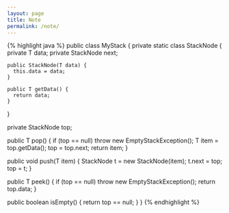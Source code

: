 ```yaml
---
layout: page
title: Note
permalink: /note/
---
```


{% highlight java %}
public class MyStack<T> {
  private static class StackNode<T> {
    private T data;
    private StackNode<T> next;
    
    public StackNode(T data) {
      this.data = data;
    }
    
    public T getData() {
      return data;
    }
  }
  
  private StackNode<T> top;

  public T pop() {
    if (top == null)
      throw new EmptyStackException();
    T item = top.getData();
    top = top.next;
    return item;
  }

  public void push(T item) { 
    StackNode<T> t = new StackNode<T>(item);
    t.next = top;
    top = t;
  } 

  public T peek() {
    if (top == null)
      throw new EmptyStackException();
    return top.data;
  }
  
  public boolean isEmpty() {
    return top == null;
  }
}
{% endhighlight %}
